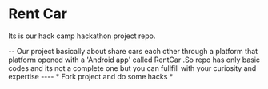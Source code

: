 # Rent Car 
Its is our hack camp hackathon project repo.

-- Our project basically about share cars each other through a platform that platform opened with a 'Android app' called RentCar 
.So repo has only basic codes and its not a complete one but you can fullfill with your curiosity and expertise ----
*
Fork project and do some hacks 
                               *

